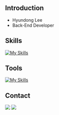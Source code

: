 ## Introduction
* Hyundong Lee
* Back-End Developer

## Skills
[![My Skills](https://skillicons.dev/icons?i=c,py,html,css,java,spring,mysql,linux)](https://skillicons.dev)

## Tools
[![My Skills](https://skillicons.dev/icons?i=vscode,idea,vim,neovim)](https://skillicons.dev)

## Contact
<a href="mailto:lhd04ss@naver.com"><img src="https://img.shields.io/badge/naver-03C75A?style=for-the-badge&logo=naver&logoColor=white&link==mailto:lhd04ssl@naver.com"></a>
<a href="mailto:hyundongl@icloud.com"><img src="https://img.shields.io/badge/icloud-3693F3?style=for-the-badge&logo=icloud&logoColor=white&link==mailto:hyundongl@icloud.com"></a>
